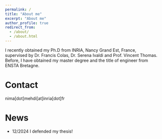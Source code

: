 ```yaml
---
permalink: /
title: "About me"
excerpt: "About me"
author_profile: true
redirect_from: 
  - /about/
  - /about.html
---
```


<!-- I am a postdoctoral researcher on probabilistic machine learning for robotics and human activity
analysis with a focus on uncertainty modeling. -->

I recently obtained my Ph.D from INRIA, Nancy Grand Est, France, supervised
by Dr. Francis Colas, Dr. Serena Ivaldi and Prof. Vincent Thomas.
Before, I have obtained my master degree and the title of engineer
from ENSTA Bretagne.

# Contact

nima[dot]mehdi[at]inria[dot]fr

# News

- 12/2024 I defended my thesis!

